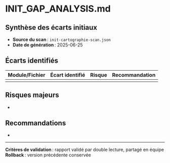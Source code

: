 # INIT_GAP_ANALYSIS.md

## Synthèse des écarts initiaux

- **Source du scan** : `init-cartographie-scan.json`
- **Date de génération** : 2025-06-25

## Écarts identifiés

| Module/Fichier | Écart identifié | Risque | Recommandation |
|----------------|----------------|--------|---------------|
|                |                |        |               |

## Risques majeurs

-

## Recommandations

-

---

**Critères de validation** : rapport validé par double lecture, partagé en équipe  
**Rollback** : version précédente conservée
